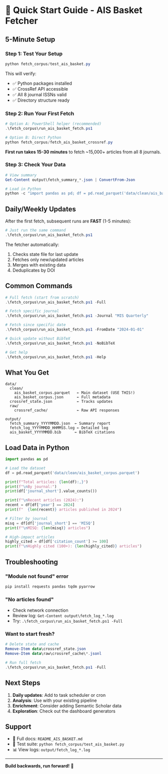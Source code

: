 # 🚀 Quick Start Guide - AIS Basket Fetcher

## 5-Minute Setup

### Step 1: Test Your Setup
```powershell
python fetch_corpus/test_ais_basket.py
```

This will verify:
- ✅ Python packages installed
- ✅ CrossRef API accessible  
- ✅ All 8 journal ISSNs valid
- ✅ Directory structure ready

### Step 2: Run Your First Fetch
```powershell
# Option A: PowerShell helper (recommended)
.\fetch_corpus\run_ais_basket_fetch.ps1

# Option B: Direct Python
python fetch_corpus/fetch_ais_basket_crossref.py
```

**First run takes 15-30 minutes** to fetch ~15,000+ articles from all 8 journals.

### Step 3: Check Your Data
```powershell
# View summary
Get-Content output\fetch_summary_*.json | ConvertFrom-Json

# Load in Python
python -c "import pandas as pd; df = pd.read_parquet('data/clean/ais_basket_corpus.parquet'); print(df.info())"
```

## Daily/Weekly Updates

After the first fetch, subsequent runs are **FAST** (1-5 minutes):

```powershell
# Just run the same command
.\fetch_corpus\run_ais_basket_fetch.ps1
```

The fetcher automatically:
1. Checks state file for last update
2. Fetches only new/updated articles
3. Merges with existing data
4. Deduplicates by DOI

## Common Commands

```powershell
# Full fetch (start from scratch)
.\fetch_corpus\run_ais_basket_fetch.ps1 -Full

# Fetch specific journal
.\fetch_corpus\run_ais_basket_fetch.ps1 -Journal "MIS Quarterly"

# Fetch since specific date
.\fetch_corpus\run_ais_basket_fetch.ps1 -FromDate "2024-01-01"

# Quick update without BibTeX
.\fetch_corpus\run_ais_basket_fetch.ps1 -NoBibTeX

# Get help
.\fetch_corpus\run_ais_basket_fetch.ps1 -Help
```

## What You Get

```
data/
  clean/
    ais_basket_corpus.parquet   ← Main dataset (USE THIS!)
    ais_basket_corpus.json      ← Full metadata
  crossref_state.json           ← Tracks updates
  raw/
    crossref_cache/             ← Raw API responses

output/
  fetch_summary_YYYYMMDD.json  ← Summary report
  fetch_log_YYYYMMDD_HHMMSS.log ← Detailed log
  ais_basket_YYYYMMDD.bib      ← BibTeX citations
```

## Load Data in Python

```python
import pandas as pd

# Load the dataset
df = pd.read_parquet('data/clean/ais_basket_corpus.parquet')

print(f"Total articles: {len(df):,}")
print(f"\nBy journal:")
print(df['journal_short'].value_counts())

print(f"\nRecent articles (2024):")
recent = df[df['year'] == 2024]
print(f"  {len(recent)} articles published in 2024")

# Filter by journal
misq = df[df['journal_short'] == 'MISQ']
print(f"\nMISQ: {len(misq)} articles")

# High-impact articles
highly_cited = df[df['citation_count'] >= 100]
print(f"\nHighly cited (100+): {len(highly_cited)} articles")
```

## Troubleshooting

### "Module not found" error
```powershell
pip install requests pandas tqdm pyarrow
```

### "No articles found"
- Check network connection
- Review log: `Get-Content output\fetch_log_*.log`
- Try: `.\fetch_corpus\run_ais_basket_fetch.ps1 -Full`

### Want to start fresh?
```powershell
# Delete state and cache
Remove-Item data\crossref_state.json
Remove-Item data\raw\crossref_cache\*.jsonl

# Run full fetch
.\fetch_corpus\run_ais_basket_fetch.ps1 -Full
```

## Next Steps

1. **Daily updates**: Add to task scheduler or cron
2. **Analysis**: Use with your existing pipeline
3. **Enrichment**: Consider adding Semantic Scholar data
4. **Exploration**: Check out the dashboard generators

## Support

- 📖 Full docs: `README_AIS_BASKET.md`
- 🧪 Test suite: `python fetch_corpus/test_ais_basket.py`
- 📊 View logs: `output/fetch_log_*.log`

---

**Build backwards, run forward!** 🚀
